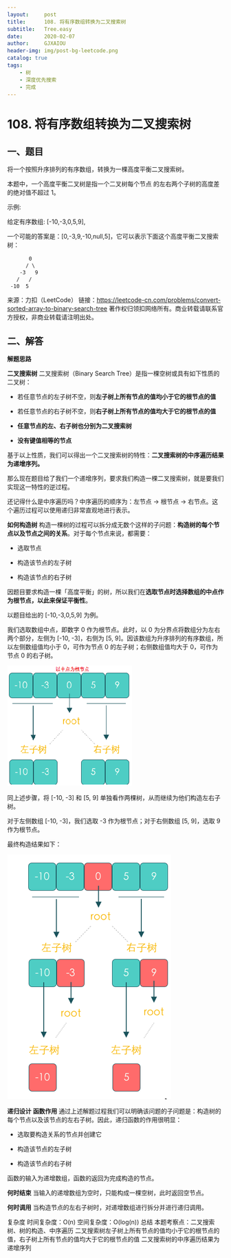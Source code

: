 ```yaml
---
layout:     post
title:      108. 将有序数组转换为二叉搜索树
subtitle:   Tree.easy
date:       2020-02-07
author:     GJXAIOU
header-img: img/post-bg-leetcode.png
catalog: true
tags:
    - 树
	- 深度优先搜索
	- 完成
---
```


# 108. 将有序数组转换为二叉搜索树



## 一、题目

将一个按照升序排列的有序数组，转换为一棵高度平衡二叉搜索树。

本题中，一个高度平衡二叉树是指一个二叉树每个节点 的左右两个子树的高度差的绝对值不超过 1。

示例:

给定有序数组: [-10,-3,0,5,9],

一个可能的答案是：[0,-3,9,-10,null,5]，它可以表示下面这个高度平衡二叉搜索树：

           0
          / \
        -3   9
       /   /
     -10  5


来源：力扣（LeetCode）
链接：https://leetcode-cn.com/problems/convert-sorted-array-to-binary-search-tree
著作权归领扣网络所有。商业转载请联系官方授权，非商业转载请注明出处。

## 二、解答

**解题思路**

**二叉搜索树**
二叉搜索树（Binary Search Tree）是指一棵空树或具有如下性质的二叉树：

- 若任意节点的左子树不空，则**左子树上所有节点的值均小于它的根节点的值**

- 若任意节点的右子树不空，则**右子树上所有节点的值均大于它的根节点的值**

- **任意节点的左、右子树也分别为二叉搜索树**

- **没有键值相等的节点**



基于以上性质，我们可以得出一个二叉搜索树的特性：**二叉搜索树的中序遍历结果为递增序列。**

那么现在题目给了我们一个递增序列，要求我们构造一棵二叉搜索树，就是要我们实现这一特性的逆过程。

还记得什么是中序遍历吗？中序遍历的顺序为：左节点 → 根节点 → 右节点。这个遍历过程可以使用递归非常直观地进行表示。

**如何构造树**
构造一棵树的过程可以拆分成无数个这样的子问题：**构造树的每个节点以及节点之间的关系**。对于每个节点来说，都需要：

- 选取节点

- 构造该节点的左子树

- 构造该节点的右子树

因题目要求构造一棵「高度平衡」的树，所以我们在**选取节点时选择数组的中点作为根节点，以此来保证平衡性**。

以题目给出的 [-10,-3,0,5,9] 为例。

我们选取数组中点，即数字 0 作为根节点。此时，以 0 为分界点将数组分为左右两个部分，左侧为 [-10, -3]，右侧为 [5, 9]。因该数组为升序排列的有序数组，所以左侧数组值均小于 0，可作为节点 0 的左子树；右侧数组值均大于 0，可作为节点 0 的右子树。

![img](108.%20%E5%B0%86%E6%9C%89%E5%BA%8F%E6%95%B0%E7%BB%84%E8%BD%AC%E6%8D%A2%E4%B8%BA%E4%BA%8C%E5%8F%89%E6%90%9C%E7%B4%A2%E6%A0%91.resource/b4b8a2f8461c581aa751bc0a0226b080334f957a6ef003abed463db97cc50990-file_1576126672590.png)

同上述步骤，将 [-10, -3] 和 [5, 9] 单独看作两棵树，从而继续为他们构造左右子树。

对于左侧数组 [-10, -3]，我们选取 -3 作为根节点；对于右侧数组 [5, 9]，选取 9 作为根节点。

最终构造结果如下：

![img](108.%20%E5%B0%86%E6%9C%89%E5%BA%8F%E6%95%B0%E7%BB%84%E8%BD%AC%E6%8D%A2%E4%B8%BA%E4%BA%8C%E5%8F%89%E6%90%9C%E7%B4%A2%E6%A0%91.resource/9409cecbc913c637353a6ec0ad97502c9d2e326822dec3e6a251530f02b8871b-file_1576126672596.png)

**递归设计**
**函数作用**
通过上述解题过程我们可以明确该问题的子问题是：构造树的每个节点以及该节点的左右子树。因此，递归函数的作用很明显：

- 选取要构造关系的节点并创建它

- 构造该节点的左子树

- 构造该节点的右子树

函数的输入为递增数组，函数的返回为完成构造的节点。

**何时结束**
当输入的递增数组为空时，只能构成一棵空树，此时返回空节点。

**何时调用**
当构造节点的左右子树时，对递增数组进行拆分并进行递归调用。



复杂度
时间复杂度：O(n)
空间复杂度：O(log(n))
总结
本题考察点：二叉搜索树、树的构造、中序遍历
二叉搜索树左子树上所有节点的值均小于它的根节点的值，右子树上所有节点的值均大于它的根节点的值
二叉搜索树的中序遍历结果为递增序列

